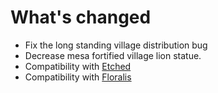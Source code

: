 # What's changed

+ Fix the long standing village distribution bug
+ Decrease mesa fortified village lion statue.
+ Compatibility with [Etched](https://www.curseforge.com/minecraft/mc-mods/etched)
+ Compatibility with [Floralis](https://modrinth.com/mod/floralis)
